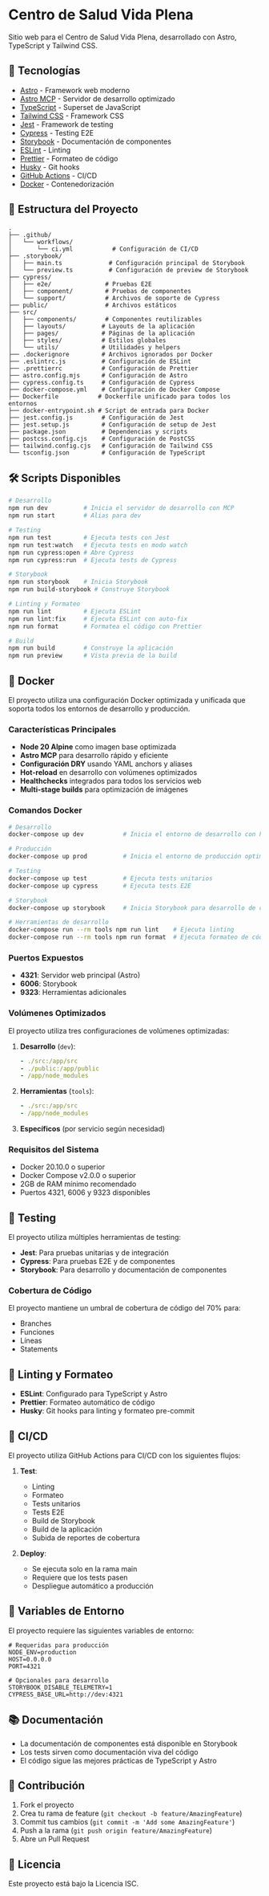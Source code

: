 # Centro de Salud Vida Plena

Sitio web para el Centro de Salud Vida Plena, desarrollado con Astro, TypeScript y Tailwind CSS.

## 🚀 Tecnologías

- [Astro](https://astro.build/) - Framework web moderno
- [Astro MCP](https://www.npmjs.com/package/astro-mcp) - Servidor de desarrollo optimizado
- [TypeScript](https://www.typescriptlang.org/) - Superset de JavaScript
- [Tailwind CSS](https://tailwindcss.com/) - Framework CSS
- [Jest](https://jestjs.io/) - Framework de testing
- [Cypress](https://www.cypress.io/) - Testing E2E
- [Storybook](https://storybook.js.org/) - Documentación de componentes
- [ESLint](https://eslint.org/) - Linting
- [Prettier](https://prettier.io/) - Formateo de código
- [Husky](https://typicode.github.io/husky/) - Git hooks
- [GitHub Actions](https://github.com/features/actions) - CI/CD
- [Docker](https://www.docker.com/) - Contenedorización

## 📁 Estructura del Proyecto

```
.
├── .github/
│   └── workflows/
│       └── ci.yml           # Configuración de CI/CD
├── .storybook/
│   ├── main.ts             # Configuración principal de Storybook
│   └── preview.ts          # Configuración de preview de Storybook
├── cypress/
│   ├── e2e/               # Pruebas E2E
│   ├── component/         # Pruebas de componentes
│   └── support/           # Archivos de soporte de Cypress
├── public/                # Archivos estáticos
├── src/
│   ├── components/        # Componentes reutilizables
│   ├── layouts/          # Layouts de la aplicación
│   ├── pages/            # Páginas de la aplicación
│   ├── styles/           # Estilos globales
│   └── utils/            # Utilidades y helpers
├── .dockerignore         # Archivos ignorados por Docker
├── .eslintrc.js          # Configuración de ESLint
├── .prettierrc           # Configuración de Prettier
├── astro.config.mjs      # Configuración de Astro
├── cypress.config.ts     # Configuración de Cypress
├── docker-compose.yml    # Configuración de Docker Compose
├── Dockerfile           # Dockerfile unificado para todos los entornos
├── docker-entrypoint.sh # Script de entrada para Docker
├── jest.config.js        # Configuración de Jest
├── jest.setup.js         # Configuración de setup de Jest
├── package.json          # Dependencias y scripts
├── postcss.config.cjs    # Configuración de PostCSS
├── tailwind.config.cjs   # Configuración de Tailwind CSS
└── tsconfig.json         # Configuración de TypeScript
```

## 🛠️ Scripts Disponibles

```bash
# Desarrollo
npm run dev          # Inicia el servidor de desarrollo con MCP
npm run start        # Alias para dev

# Testing
npm run test         # Ejecuta tests con Jest
npm run test:watch   # Ejecuta tests en modo watch
npm run cypress:open # Abre Cypress
npm run cypress:run  # Ejecuta tests de Cypress

# Storybook
npm run storybook    # Inicia Storybook
npm run build-storybook # Construye Storybook

# Linting y Formateo
npm run lint         # Ejecuta ESLint
npm run lint:fix     # Ejecuta ESLint con auto-fix
npm run format       # Formatea el código con Prettier

# Build
npm run build        # Construye la aplicación
npm run preview      # Vista previa de la build
```

## 🐳 Docker

El proyecto utiliza una configuración Docker optimizada y unificada que soporta todos los entornos de desarrollo y producción.

### Características Principales

- **Node 20 Alpine** como imagen base optimizada
- **Astro MCP** para desarrollo rápido y eficiente
- **Configuración DRY** usando YAML anchors y aliases
- **Hot-reload** en desarrollo con volúmenes optimizados
- **Healthchecks** integrados para todos los servicios web
- **Multi-stage builds** para optimización de imágenes

### Comandos Docker

```bash
# Desarrollo
docker-compose up dev           # Inicia el entorno de desarrollo con hot-reload y MCP

# Producción
docker-compose up prod          # Inicia el entorno de producción optimizado

# Testing
docker-compose up test          # Ejecuta tests unitarios
docker-compose up cypress       # Ejecuta tests E2E

# Storybook
docker-compose up storybook     # Inicia Storybook para desarrollo de componentes

# Herramientas de desarrollo
docker-compose run --rm tools npm run lint    # Ejecuta linting
docker-compose run --rm tools npm run format  # Ejecuta formateo de código
```

### Puertos Expuestos

- **4321**: Servidor web principal (Astro)
- **6006**: Storybook
- **9323**: Herramientas adicionales

### Volúmenes Optimizados

El proyecto utiliza tres configuraciones de volúmenes optimizadas:

1. **Desarrollo** (`dev`):
   ```yaml
   - ./src:/app/src
   - ./public:/app/public
   - /app/node_modules
   ```

2. **Herramientas** (`tools`):
   ```yaml
   - ./src:/app/src
   - /app/node_modules
   ```

3. **Específicos** (por servicio según necesidad)

### Requisitos del Sistema

- Docker 20.10.0 o superior
- Docker Compose v2.0.0 o superior
- 2GB de RAM mínimo recomendado
- Puertos 4321, 6006 y 9323 disponibles

## 🧪 Testing

El proyecto utiliza múltiples herramientas de testing:

- **Jest**: Para pruebas unitarias y de integración
- **Cypress**: Para pruebas E2E y de componentes
- **Storybook**: Para desarrollo y documentación de componentes

### Cobertura de Código

El proyecto mantiene un umbral de cobertura de código del 70% para:
- Branches
- Funciones
- Líneas
- Statements

## 📝 Linting y Formateo

- **ESLint**: Configurado para TypeScript y Astro
- **Prettier**: Formateo automático de código
- **Husky**: Git hooks para linting y formateo pre-commit

## 🔄 CI/CD

El proyecto utiliza GitHub Actions para CI/CD con los siguientes flujos:

1. **Test**:
   - Linting
   - Formateo
   - Tests unitarios
   - Tests E2E
   - Build de Storybook
   - Build de la aplicación
   - Subida de reportes de cobertura

2. **Deploy**:
   - Se ejecuta solo en la rama main
   - Requiere que los tests pasen
   - Despliegue automático a producción

## 🔐 Variables de Entorno

El proyecto requiere las siguientes variables de entorno:

```env
# Requeridas para producción
NODE_ENV=production
HOST=0.0.0.0
PORT=4321

# Opcionales para desarrollo
STORYBOOK_DISABLE_TELEMETRY=1
CYPRESS_BASE_URL=http://dev:4321
```

## 📚 Documentación

- La documentación de componentes está disponible en Storybook
- Los tests sirven como documentación viva del código
- El código sigue las mejores prácticas de TypeScript y Astro

## 🤝 Contribución

1. Fork el proyecto
2. Crea tu rama de feature (`git checkout -b feature/AmazingFeature`)
3. Commit tus cambios (`git commit -m 'Add some AmazingFeature'`)
4. Push a la rama (`git push origin feature/AmazingFeature`)
5. Abre un Pull Request

## 📄 Licencia

Este proyecto está bajo la Licencia ISC.
